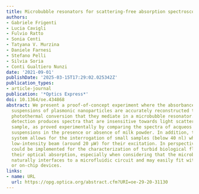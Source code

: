 ```yaml
---
title: Microbubble resonators for scattering-free absorption spectroscopy of nanoparticles
authors:
- Gabriele Frigenti
- Lucia Cavigli
- Fulvio Ratto
- Sonia Centi
- Tatyana V. Murzina
- Daniele Farnesi
- Stefano Pelli
- Silvia Soria
- Conti Gualtiero Nunzi
date: '2021-09-01'
publishDate: '2025-03-15T17:29:02.025342Z'
publication_types:
- article-journal
publication: '*Optics Express*'
doi: 10.1364/oe.434868
abstract: We present a proof-of-concept experiment where the absorbance spectra of
  suspensions of plasmonic nanoparticles are accurately reconstructed through the
  photothermal conversion that they mediate in a microbubble resonator. This thermal
  detection produces spectra that are insensitive towards light scattering in the
  sample, as proved experimentally by comparing the spectra of acqueos gold nanorods
  suspensions in the presence or absence of milk powder. In addition, the microbubble
  system allows for the interrogation of small samples (below 40 nl) while using a
  low-intensity beam (around 20 µW) for their excitation. In perspective, this system
  could be implemented for the characterization of turbid biological fluids through
  their optical absorption, especially when considering that the microbubble resonator
  naturally interfaces to a microfluidic circuit and may easily fit within portable
  or on-chip devices.
links:
- name: URL
  url: https://opg.optica.org/abstract.cfm?URI=oe-29-20-31130
---
```

